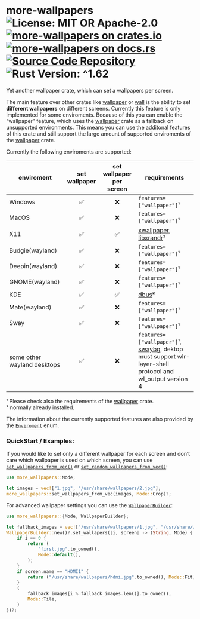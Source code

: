 # more-wallpapers ![License: MIT OR Apache-2.0](https://img.shields.io/badge/license-MIT%20OR%20Apache--2.0-blue) [![more-wallpapers on crates.io](https://img.shields.io/crates/v/more-wallpapers)](https://crates.io/crates/more-wallpapers) [![more-wallpapers on docs.rs](https://docs.rs/more-wallpapers/badge.svg)](https://docs.rs/more-wallpapers) [![Source Code Repository](https://img.shields.io/badge/Code-On%20GitHub-blue?logo=GitHub)](https://github.com/LuckyTurtleDev/more-wallpapers) ![Rust Version: ^1.62](https://img.shields.io/badge/rustc-%5E1.62-orange.svg)

Yet another wallpaper crate, which can set a wallpapers per screen.

The main feature over other crates like [wallpaper][__link0] or [wall][__link1] is the ability to set **different wallpapers** on different screens. Currently this feature is only implemented for some enviroments. Because of this you can enable the “wallpaper” feature, which uses the [wallpaper][__link2] crate as a fallback on unsupported environments. This means you can use the additonal features of this crate and still support the large amount of supported enviroments of the [wallpaper][__link3] crate.

Currently the following enviroments are supported:

| enviroment | set wallpaper | set wallpaper per screen | requirements |
| --- |:---:|:---:| --- |
| Windows | ✅ | ❌ | `features=["wallpaper"]`¹ |
| MacOS | ✅ | ❌ | `features=["wallpaper"]`¹ |
| X11 | ✅ | ✅ | [xwallpaper][__link4], [libxrandr][__link5]² |
| Budgie(wayland) | ✅ | ❌ | `features=["wallpaper"]`¹ |
| Deepin(wayland) | ✅ | ❌ | `features=["wallpaper"]`¹ |
| GNOME(wayland) | ✅ | ❌ | `features=["wallpaper"]`¹ |
| KDE | ✅ | ✅ | [dbus][__link6]² |
| Mate(wayland) | ✅ | ❌ | `features=["wallpaper"]`¹ |
| Sway | ✅ | ❌ | `features=["wallpaper"]`¹ |
| some other wayland desktops | ✅ | ❌ | `features=["wallpaper"]`¹, [swaybg][__link7], dektop must support wlr-layer-shell protocol and wl_output version 4 |

¹ Please check also the requirements of the [wallpaper][__link8] crate.</br> ² normally already installed.

The information about the currently supported features are also provided by the [`Enviroment`][__link9] enum.


### QuickStart / Examples:

If you would like to set only a different wallpaper for each screen and don’t care which wallpaper is used on which screen, you can use [`set_wallpapers_from_vec()`][__link10] or [`set_random_wallpapers_from_vec()`][__link11]:


```rust
use more_wallpapers::Mode;

let images = vec!["1.jpg", "/usr/share/wallpapers/2.jpg"];
more_wallpapers::set_wallpapers_from_vec(images, Mode::Crop)?;
```

For advanced wallpaper settings you can use the [`WallpaperBuilder`][__link12]:


```rust
use more_wallpapers::{Mode, WallpaperBuilder};

let fallback_images = vec!["/usr/share/wallpapers/1.jpg", "/usr/share/wallpapers/2.jpg"];
WallpaperBuilder::new()?.set_wallapers(|i, screen| -> (String, Mode) {
	if i == 0 {
		return (
			"first.jpg".to_owned(),
			Mode::default(),
		);
	}
	if screen.name == "HDMI1" {
		return ("/usr/share/wallpapers/hdmi.jpg".to_owned(), Mode::Fit);
	}
	(
		fallback_images[i % fallback_images.len()].to_owned(),
		Mode::Tile,
	)
})?;
```


 [__cargo_doc2readme_dependencies_info]: ggGkYW0BYXSEGyDwipHVMb5RGxgd3zutc1TvG3ARKV4UcQ1NGyM1aXabIPYbYXKEG-q_ifkYbykDG6jYqfB7tTwIG6Iqwk50WXPpG4-hgAqV1y5YYWSBg29tb3JlLXdhbGxwYXBlcnNlMC4xLjFvbW9yZV93YWxscGFwZXJz
 [__link0]: https://crates.io/crates/wallpaper
 [__link1]: https://crates.io/crates/wall
 [__link10]: https://docs.rs/more-wallpapers/0.1.1/more_wallpapers/?search=set_wallpapers_from_vec
 [__link11]: https://docs.rs/more-wallpapers/0.1.1/more_wallpapers/?search=set_random_wallpapers_from_vec
 [__link12]: https://docs.rs/more-wallpapers/0.1.1/more_wallpapers/struct.WallpaperBuilder.html
 [__link2]: https://crates.io/crates/wallpaper
 [__link3]: https://crates.io/crates/wallpaper
 [__link4]: https://github.com/stoeckmann/xwallpaper
 [__link5]: https://gitlab.freedesktop.org/xorg/app/xrandr
 [__link6]: https://gitlab.freedesktop.org/dbus/dbus
 [__link7]: https://github.com/swaywm/swaybg
 [__link8]: https://crates.io/crates/wallpaper
 [__link9]: https://docs.rs/more-wallpapers/0.1.1/more_wallpapers/enum.Enviroment.html
